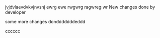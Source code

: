 jvjdvlaevdvkvjnvsnj
ewrg
ewe
rwgwrg
ragwreg
wr
New changes done by developer

some more changes dondddddddeddd


cccccc

